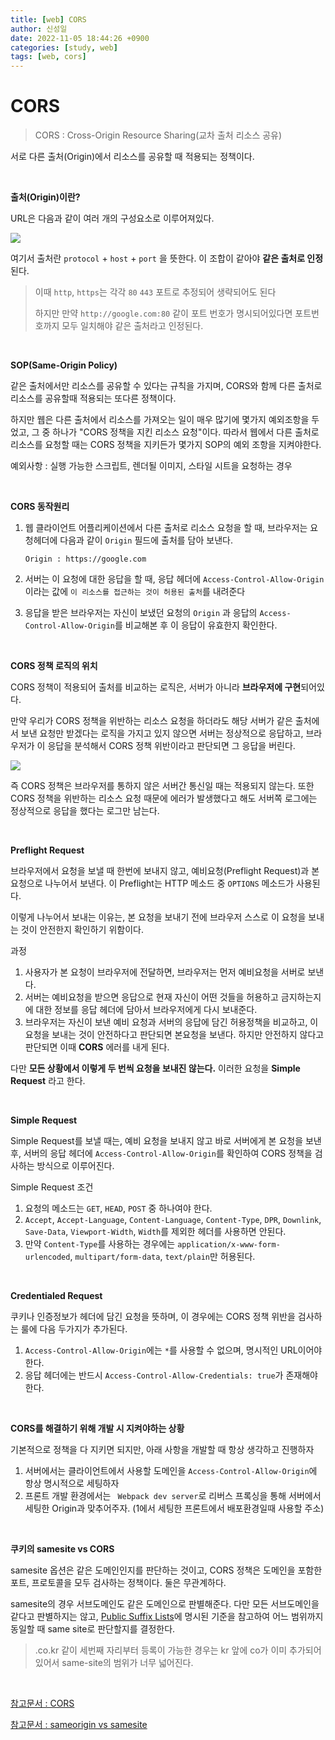 ```yaml
---
title: [web] CORS
author: 신성일
date: 2022-11-05 18:44:26 +0900
categories: [study, web]
tags: [web, cors]
---
```


# CORS

> CORS : Cross-Origin Resource Sharing(교차 출처 리소스 공유)

서로 다른 출처(Origin)에서 리소스를 공유할 때 적용되는 정책이다.

<br/>

**출처(Origin)이란?**

URL은 다음과 같이 여러 개의 구성요소로 이루어져있다.

![](https://evan-moon.github.io/static/e25190005d12938c253cc72ca06777b1/5bd27/uri-structure.png)

여기서 출처란 `protocol` + `host` + `port` 을 뜻한다. 이 조합이 같아야 **같은 출처로 인정**된다.

> 이때 `http`, `https`는 각각 `80` `443` 포트로 추정되어 생략되어도 된다
>
> 하지만 만약 `http://google.com:80` 같이 포트 번호가 명시되어있다면 포트번호까지 모두 일치해야 같은 출처라고 인정된다.

<Br/>

**SOP(Same-Origin Policy)**

같은 출처에서만 리소스를 공유할 수 있다는 규칙을 가지며, CORS와 함께 다른 출처로 리소스를 공유할때 적용되는 또다른 정책이다.

하지만 웹은 다른 출처에서 리소스를 가져오는 일이 매우 많기에 몇가지 예외조항을 두었고, 그 중 하나가 "CORS 정책을 지킨 리소스 요청"이다. 따라서 웹에서 다른 출처로 리소스를 요청할 때는 CORS 정책을 지키든가 몇가지 SOP의 예외 조항을 지켜야한다.

예외사항 : 실행 가능한 스크립트, 렌더될 이미지, 스타일 시트을 요청하는 경우

<Br/>

**CORS 동작원리**

1. 웹 클라이언트 어플리케이션에서 다른 출처로 리소스 요청을 할 때, 브라우저는 요청헤더에 다음과 같이 `Origin` 필드에 출처를 담아 보낸다.

   `Origin : https://google.com`

2. 서버는 이 요청에 대한 응답을 할 때, 응답 헤더에 `Access-Control-Allow-Origin`이라는 값에 `이 리소스를 접근하는 것이 허용된 출처`를 내려준다

3. 응답을 받은 브라우저는 자신이 보냈던 요청의 `Origin` 과 응답의 `Access-Control-Allow-Origin`를 비교해본 후 이 응답이 유효한지 확인한다.

<br/>

**CORS 정책 로직의 위치**

CORS 정책이 적용되어 출처를 비교하는 로직은, 서버가 아니라 **브라우저에 구현**되어있다.

만약 우리가 CORS 정책을 위반하는 리소스 요청을 하더라도 해당 서버가 같은 출처에서 보낸 요청만 받겠다는 로직을 가지고 있지 않으면 서버는 정상적으로 응답하고, 브라우저가 이 응답을 분석해서 CORS 정책 위반이라고 판단되면 그 응답을 버린다.

![](https://evan-moon.github.io/static/d4d623ba331c1d7851e7000c11cd3809/21b4d/cors.png)

즉 CORS 정책은 브라우저를 통하지 않은 서버간 통신일 때는 적용되지 않는다. 또한 CORS 정책을 위반하는 리소스 요청 때문에 에러가 발생했다고 해도 서버쪽 로그에는 정상적으로 응답을 했다는 로그만 남는다.

<br/>

**Preflight Request**

브라우저에서 요청을 보낼 때 한번에 보내지 않고, 예비요청(Preflight Request)과 본 요청으로 나누어서 보낸다. 이 Preflight는 HTTP 메소드 중 `OPTIONS` 메소드가 사용된다.

이렇게 나누어서 보내는 이유는, 본 요청을 보내기 전에 브라우저 스스로 이 요청을 보내는 것이 안전한지 확인하기 위함이다.

과정

1. 사용자가 본 요청이 브라우저에 전달하면, 브라우저는 먼저 예비요청을 서버로 보낸다.
2. 서버는 예비요청을 받으면 응답으로 현재 자신이 어떤 것들을 허용하고 금지하는지에 대한 정보를 응답 헤더에 담아서 브라우저에게 다시 보내준다.
3. 브라우저는 자신이 보낸 예비 요청과 서버의 응답에 담긴 허용정책을 비교하고, 이 요청을 보내는 것이 안전하다고 판단되면 본요청을 보낸다. 하지만 안전하지 않다고 판단되면 이때 **CORS** 에러를 내게 된다.

다만 **모든 상황에서 이렇게 두 번씩 요청을 보내진 않는다.** 이러한 요청을 **Simple Request** 라고 한다.

<br/>

**Simple Request**

Simple Request를 보낼 때는, 예비 요청을 보내지 않고 바로 서버에게 본 요청을 보낸 후, 서버의 응답 헤더에 `Access-Control-Allow-Origin`를 확인하여 CORS 정책을 검사하는 방식으로 이루어진다.

Simple Request 조건

1. 요청의 메소드는 `GET`, `HEAD`, `POST` 중 하나여야 한다.
2. `Accept`, `Accept-Language`, `Content-Language`, `Content-Type`, `DPR`, `Downlink`, `Save-Data`, `Viewport-Width`, `Width`를 제외한 헤더를 사용하면 안된다.
3. 만약 `Content-Type`를 사용하는 경우에는 `application/x-www-form-urlencoded`, `multipart/form-data`, `text/plain`만 허용된다.

<Br/>

**Credentialed Request**

쿠키나 인증정보가 헤더에 담긴 요청을 뜻하며, 이 경우에는 CORS 정책 위반을 검사하는 룰에 다음 두가지가 추가된다.

1. `Access-Control-Allow-Origin`에는 `*`를 사용할 수 없으며, 명시적인 URL이어야한다.
2. 응답 헤더에는 반드시 `Access-Control-Allow-Credentials: true`가 존재해야한다.

<br/>

**CORS를 해결하기 위해 개발 시 지켜야하는 상황**

기본적으로 정책을 다 지키면 되지만, 아래 사항을 개발할 때 항상 생각하고 진행하자

1. 서버에서는 클라이언트에서 사용할 도메인을 `Access-Control-Allow-Origin`에 항상 명시적으로 세팅하자
2. 프론트 개발 환경에서는 ` Webpack dev server`로 리버스 프록싱을 통해 서버에서 세팅한 Origin과 맞추어주자. (1에서 세팅한 프론트에서 배포환경일때 사용할 주소)

<br/>

**쿠키의 samesite vs CORS**

samesite 옵션은 같은 도메인인지를 판단하는 것이고, CORS 정책은 도메인을 포함한 포트, 프로토콜을 모두 검사하는 정책이다. 둘은 무관계하다.

samesite의 경우 서브도메인도 같은 도메인으로 판별해준다. 다만 모든 서브도메인을 같다고 판별하지는 않고, [Public Suffix Lists](https://stitchcoding.tistory.com/46)에 명시된 기준을 참고하여 어느 범위까지 동일할 때 same site로 판단할지를 결정한다.

> .co.kr 같이 세번째 자리부터 등록이 가능한 경우는 kr 앞에 co가 이미 추가되어있어서 same-site의 범위가 너무 넓어진다.

<br/>

[참고문서 : CORS](https://evan-moon.github.io/2020/05/21/about-cors/)

[참고문서 : sameorigin vs samesite ](https://stitchcoding.tistory.com/46)
